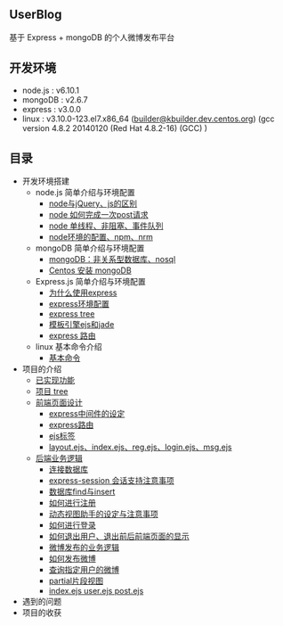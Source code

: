 ## UserBlog

基于 Express + mongoDB 的个人微博发布平台

## 开发环境
  - node.js : v6.10.1
  - mongoDB : v2.6.7
  - express : v3.0.0
  - linux   : v3.10.0-123.el7.x86_64 (builder@kbuilder.dev.centos.org) (gcc version 4.8.2 20140120 (Red Hat 4.8.2-16) (GCC) )    
  
## 目录

* 开发环境搭建 
    * node.js 简单介绍与环境配置
      * [node与jQuery、js的区别](www.baidu.com)
      * [node 如何完成一次post请求](www.baidu.com)
      * [node 单线程、非阻塞、事件队列](www.baidu.com)
      * [node环境的配置、npm、nrm](www.baidu.com)
    * mongoDB 简单介绍与环境配置
      * [mongoDB：非关系型数据库、nosql](www.baidu.com)
      * [Centos 安装 mongoDB](www.baidu.com)
    * Express.js 简单介绍与环境配置
      * [为什么使用express](www.baidu.com)
      * [express环境配置](www.baidu.com)
      * [express tree](www.baidu.com)
      * [模板引擎ejs和jade](www.baidu.com)
      * [express 路由](www.baidu.com)
    * linux 基本命令介绍
      * [基本命令](www.baidu.com)
 * 项目的介绍
    * [已实现功能](www.baidu.com)
    * [项目 tree](www.baidu.com)
    * [前端页面设计](www.baidu.com)
      * [express中间件的设定](www.baidu.com)
      * [express路由](www.baidu.com)
      * [ejs标签](www.baidu.com)
      * [layout.ejs、index.ejs、reg.ejs、login.ejs、msg.ejs](www.baidu.com)
    * [后端业务逻辑](www.baidu.com)
      * [连接数据库](www.baidu.com)
      * [express-session 会话支持注意事项](www.baidu.com)
      * [数据库find与insert](www.baidu.com)
      * [如何进行注册](www.baidu.com)
      * [动态视图助手的设定与注意事项](www.baidu.com)
      * [如何进行登录](www.baidu.com)
      * [如何退出用户、退出前后前端页面的显示](www.baidu.com)
      * [微博发布的业务逻辑](www.baidu.com)
      * [如何发布微博](www.baidu.com)
      * [查询指定用户的微博](www.baidu.com)
      * [partial片段视图](www.baidu.com)
      * [index.ejs user.ejs post.ejs](www.baidu.com)
 * 遇到的问题
 * 项目的收获 
    
